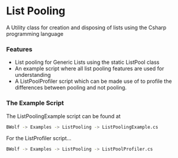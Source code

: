 # List Pooling

A Utility class for creation and disposing of lists using the Csharp programming language

### Features

  - List pooling for Generic Lists using the static ListPool class
  - An example script where all list pooling features are used for understanding
  - A ListPoolProfiler script which can be made use of to profile the differences between pooling and not pooling.
  
### The Example Script

The ListPoolingExample script can be found at

```sh
BWolf -> Examples -> ListPooling -> ListPoolingExample.cs
```

For the ListProfiler script...

```sh
BWolf -> Examples -> ListPooling -> ListPoolProfiler.cs
```
